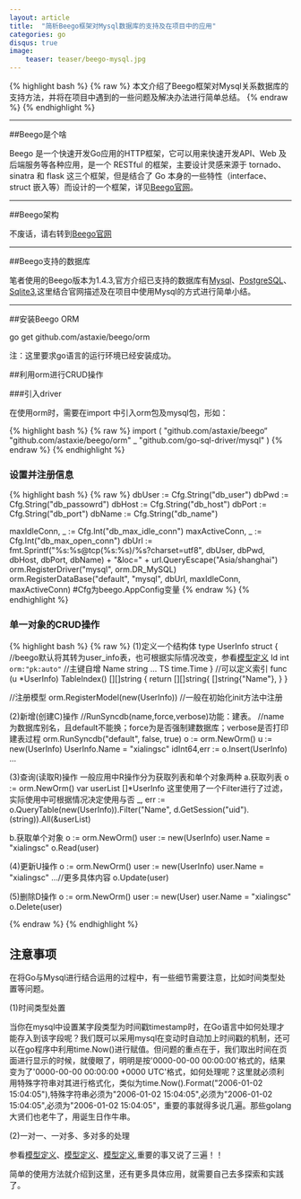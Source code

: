 ```yaml
---
layout: article
title:  "简析Beego框架对Mysql数据库的支持及在项目中的应用"
categories: go
disqus: true
image:
    teaser: teaser/beego-mysql.jpg
---
```


{% highlight bash %}
{% raw %}
本文介绍了Beego框架对Mysql关系数据库的支持方法，并将在项目中遇到的一些问题及解决办法进行简单总结。
{% endraw %}
{% endhighlight %} 

---


##Beego是个啥

Beego 是一个快速开发Go应用的HTTP框架，它可以用来快速开发API、Web 及后端服务等各种应用，是一个 RESTful 的框架，主要设计灵感来源于 tornado、sinatra 和 flask 这三个框架，但是结合了 Go 本身的一些特性（interface、struct 嵌入等）而设计的一个框架，详见[Beego官网](http://beego.me/docs/intro/)。

---

##Beego架构

不废话，请右转到[Beego官网](http://beego.me/docs/intro/)

---

##Beego支持的数据库

笔者使用的Beego版本为1.4.3,官方介绍已支持的数据库有[Mysql](https://github.com/go-sql-driver/mysql)、[PostgreSQL](https://github.com/lib/pq)、[Sqlite3](https://github.com/mattn/go-sqlite3),这里结合官网描述及在项目中使用Mysql的方式进行简单小结。

---

##安装Beego ORM

go get github.com/astaxie/beego/orm

注：这里要求go语言的运行环境已经安装成功。

##利用orm进行CRUD操作

###引入driver

在使用orm时，需要在import 中引入orm包及mysql包，形如：

{% highlight bash %}
{% raw %}
import (
    "github.com/astaxie/beego“
    "github.com/astaxie/beego/orm"
    _ "github.com/go-sql-driver/mysql"
)
{% endraw %}
{% endhighlight %}

### 设置并注册信息

{% highlight bash %}
{% raw %}
dbUser := Cfg.String("db_user")
dbPwd  := Cfg.String("db_passowrd")
dbHost := Cfg.String("db_host")
dbPort := Cfg.String("db_port")
dbName := Cfg.String("db_name")

maxIdleConn, _ := Cfg.Int("db_max_idle_conn")
maxActiveConn, _ := Cfg.Int("db_max_open_conn")
dbUrl := fmt.Sprintf("%s:%s@tcp(%s:%s)/%s?charset=utf8", dbUser, dbPwd, dbHost, dbPort, dbName) + "&loc=" + url.QueryEscape("Asia/shanghai")
orm.RegisterDriver("mysql", orm.DR_MySQL)
orm.RegisterDataBase("default", "mysql", dbUrl, maxIdleConn, maxActiveConn)
#Cfg为beego.AppConfig变量
{% endraw %}
{% endhighlight %}

### 单一对象的CRUD操作

{% highlight bash %}
{% raw %}
(1)定义一个结构体
type UserInfo struct { //beego默认将其转为user_info表，也可根据实际情况改变，参看[模型定义](http://beego.me/docs/mvc/model/models.md)
    Id int `orm:"pk:auto"` //主键自增
    Name string
    ...
    TS  time.Time
}
//可以定义索引
func (u *UserInfo) TableIndex() [][]string {
    return [][]string{
        []string{"Name"},
    }
}

//注册模型
orm.RegisterModel(new(UserInfo))
//一般在初始化init方法中注册

(2)新增(创建C)操作
//RunSyncdb(name,force,verbose)功能：建表。
//name为数据库别名，且default不能换；force为是否强制建数据库；verbose是否打印建表过程
orm.RunSyncdb("default", false, true)
o := orm.NewOrm()
u := new(UserInfo)
UserInfo.Name = "xialingsc"
idInt64,err :=  o.Insert(UserInfo)
...

(3)查询(读取R)操作
一般应用中R操作分为获取列表和单个对象两种
a.获取列表
o := orm.NewOrm()
var userList []*UserInfo
这里使用了一个Filter进行了过滤，实际使用中可根据情况决定使用与否
_, err := o.QueryTable(new(UserInfo)).Filter("Name", d.GetSession("uid").(string)).All(&userList)

b.获取单个对象
o := orm.NewOrm()
user := new(UserInfo)
user.Name = "xialingsc"
o.Read(user)

(4)更新U操作
o := orm.NewOrm()
user := new(UserInfo)
user.Name = "xialingsc"
...//更多具体内容
o.Update(user)

(5)删除D操作
o := orm.NewOrm()
user := new(User)
user.Name = "xialingsc"
o.Delete(user)


{% endraw %}
{% endhighlight %}


## 注意事项

在将Go与Mysql进行结合运用的过程中，有一些细节需要注意，比如时间类型处置等问题。

(1)时间类型处置

当你在mysql中设置某字段类型为时间戳timestamp时，在Go语言中如何处理才能存入到该字段呢？我们既可以采用mysql在变动时自动加上时间戳的机制，还可以在go程序中利用time.Now()进行赋值。但问题的重点在于，我们取出时间在页面进行显示的时候，就傻眼了，明明是按'0000-00-00 00:00:00'格式的，结果变为了'0000-00-00 00:00:00 +0000 UTC'格式，如何处理呢？这里就必须利用特殊字符串对其进行格式化，类似为time.Now().Format("2006-01-02 15:04:05"),特殊字符串必须为"2006-01-02 15:04:05",必须为"2006-01-02 15:04:05",必须为"2006-01-02 15:04:05"，重要的事就得多说几遍。那些golang大贤们也老牛了，用诞生日作牛串。

(2)一对一、一对多、多对多的处理

参看[模型定义](http://beego.me/docs/mvc/model/models.md#表关系设置)、[模型定义](http://beego.me/docs/mvc/model/models.md#表关系设置)、[模型定义](http://beego.me/docs/mvc/model/models.md#表关系设置),重要的事又说了三遍！！


简单的使用方法就介绍到这里，还有更多具体应用，就需要自己去多探索和实践了。



















